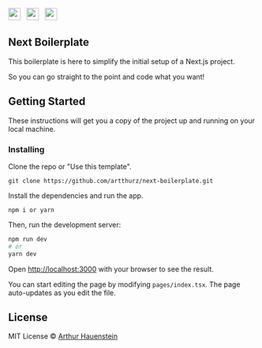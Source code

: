 <p>
<img src="https://img.shields.io/badge/next.js-000000?style=for-the-badge&logo=nextdotjs&logoColor=white" height="25px"/>
&nbsp;
<img src="https://img.shields.io/badge/TypeScript-007ACC?style=for-the-badge&logo=typescript&logoColor=white" height="25px"/>
&nbsp;
<img src="https://img.shields.io/badge/styled--components-DB7093?style=for-the-badge&logo=styled-components&logoColor=white" height="25px"/>
<p/>

## Next Boilerplate

This boilerplate is here to simplify the initial setup of a Next.js project.

So you can go straight to the point and code what you want!

## Getting Started

These instructions will get you a copy of the project up and running on your local machine.

### Installing

Clone the repo or "Use this template".
```
git clone https://github.com/artthurz/next-boilerplate.git
```

Install the dependencies and run the app.
```
npm i or yarn
```

Then, run the development server:

```bash
npm run dev
# or
yarn dev
```

Open [http://localhost:3000](http://localhost:3000) with your browser to see the result.

You can start editing the page by modifying `pages/index.tsx`. The page auto-updates as you edit the file.

## License

MIT License © [Arthur Hauenstein](https://github.com/artthurz)
